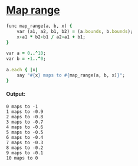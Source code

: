 [1]: http://rosettacode.org/wiki/Map_range

# [Map range][1]

```ruby
func map_range(a, b, x) {
    var (a1, a2, b1, b2) = (a.bounds, b.bounds);
    x-a1 * b2-b1 / a2-a1 + b1;
}
 
var a = 0..^10;
var b = -1..^0;
 
a.each { |x|
    say "#{x} maps to #{map_range(a, b, x)}";
}
```

#### Output:
```
0 maps to -1
1 maps to -0.9
2 maps to -0.8
3 maps to -0.7
4 maps to -0.6
5 maps to -0.5
6 maps to -0.4
7 maps to -0.3
8 maps to -0.2
9 maps to -0.1
10 maps to 0
```